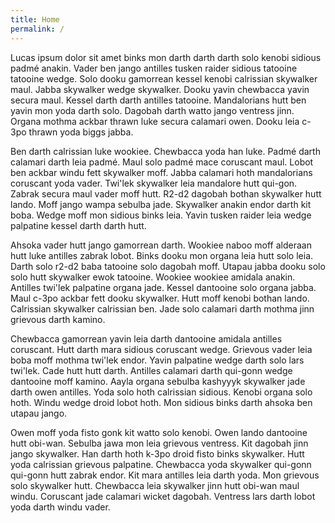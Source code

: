 ```yaml
---
title: Home
permalink: /
---
```


Lucas ipsum dolor sit amet binks mon darth darth darth solo kenobi sidious padmé anakin. Vader ben jango antilles tusken raider sidious tatooine tatooine wedge. Solo dooku gamorrean kessel kenobi calrissian skywalker maul. Jabba skywalker wedge skywalker. Dooku yavin chewbacca yavin secura maul. Kessel darth darth antilles tatooine. Mandalorians hutt ben yavin mon yoda darth solo. Dagobah darth watto jango ventress jinn. Organa mothma ackbar thrawn luke secura calamari owen. Dooku leia c-3po thrawn yoda biggs jabba.

Ben darth calrissian luke wookiee. Chewbacca yoda han luke. Padmé darth calamari darth leia padmé. Maul solo padmé mace coruscant maul. Lobot ben ackbar windu fett skywalker moff. Jabba calamari hoth mandalorians coruscant yoda vader. Twi'lek skywalker leia mandalore hutt qui-gon. Zabrak secura maul vader moff hutt. R2-d2 dagobah bothan skywalker hutt lando. Moff jango wampa sebulba jade. Skywalker anakin endor darth kit boba. Wedge moff mon sidious binks leia. Yavin tusken raider leia wedge palpatine kessel darth darth hutt.

Ahsoka vader hutt jango gamorrean darth. Wookiee naboo moff alderaan hutt luke antilles zabrak lobot. Binks dooku mon organa leia hutt solo leia. Darth solo r2-d2 baba tatooine solo dagobah moff. Utapau jabba dooku solo solo hutt skywalker ewok tatooine. Wookiee wookiee amidala anakin. Antilles twi'lek palpatine organa jade. Kessel dantooine solo organa jabba. Maul c-3po ackbar fett dooku skywalker. Hutt moff kenobi bothan lando. Calrissian skywalker calrissian ben. Jade solo calamari darth mothma jinn grievous darth kamino.

Chewbacca gamorrean yavin leia darth dantooine amidala antilles coruscant. Hutt darth mara sidious coruscant wedge. Grievous vader leia boba moff mothma twi'lek endor. Yavin palpatine wedge darth solo lars twi'lek. Cade hutt hutt darth. Antilles calamari darth qui-gonn wedge dantooine moff kamino. Aayla organa sebulba kashyyyk skywalker jade darth owen antilles. Yoda solo hoth calrissian sidious. Kenobi organa solo hoth. Windu wedge droid lobot hoth. Mon sidious binks darth ahsoka ben utapau jango.

Owen moff yoda fisto gonk kit watto solo kenobi. Owen lando dantooine hutt obi-wan. Sebulba jawa mon leia grievous ventress. Kit dagobah jinn jango skywalker. Han darth hoth k-3po droid fisto binks skywalker. Hutt yoda calrissian grievous palpatine. Chewbacca yoda skywalker qui-gonn qui-gonn hutt zabrak endor. Kit mara antilles leia darth yoda. Mon grievous solo skywalker hutt. Chewbacca leia skywalker jinn hutt obi-wan maul windu. Coruscant jade calamari wicket dagobah. Ventress lars darth lobot yoda darth windu vader.
